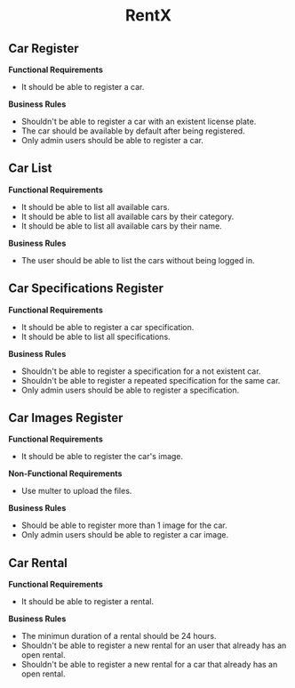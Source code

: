 <h1 align="center">RentX</h1>

## Car Register
**Functional Requirements**
- It should be able to register a car.

**Business Rules**
- Shouldn't be able to register a car with an existent license plate.
- The car should be available by default after being registered.
- Only admin users should be able to register a car.

## Car List
**Functional Requirements**
- It should be able to list all available cars.
- It should be able to list all available cars by their category.
- It should be able to list all available cars by their name.

**Business Rules**
- The user should be able to list the cars without being logged in.

## Car Specifications Register
**Functional Requirements**
- It should be able to register a car specification.
- It should be able to list all specifications.

**Business Rules**
- Shouldn't be able to register a specification for a not existent car.
- Shouldn't be able to register a repeated specification for the same car.
- Only admin users should be able to register a specification.

## Car Images Register
**Functional Requirements**
- It should be able to register the car's image.

**Non-Functional Requirements**
- Use multer to upload the files.

**Business Rules**
- Should be able to register more than 1 image for the car.
- Only admin users should be able to register a car image.

## Car Rental
**Functional Requirements**
- It should be able to register a rental.

**Business Rules**
- The minimun duration of a rental should be 24 hours.
- Shouldn't be able to register a new rental for an user that already has an open rental.
- Shouldn't be able to register a new rental for a car that already has an open rental.